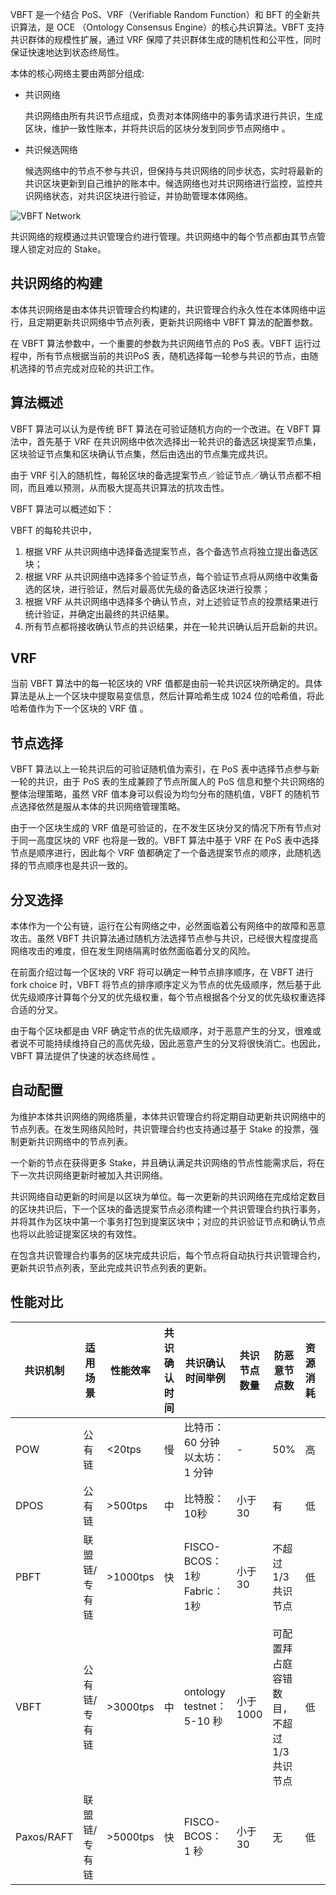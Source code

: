 
VBFT 是一个结合 PoS、VRF（Verifiable Random Function）和 BFT 的全新共识算法，是 OCE （Ontology Consensus Engine）的核心共识算法。VBFT 支持共识群体的规模性扩展，通过 VRF 保障了共识群体生成的随机性和公平性，同时保证快速地达到状态终局性。

本体的核心网络主要由两部分组成:

* 共识网络


  共识网络由所有共识节点组成，负责对本体网络中的事务请求进行共识，生成区块，维护一致性账本，并将共识后的区块分发到同步节点网络中 。

* 共识候选网络


  候选网络中的节点不参与共识，但保持与共识网络的同步状态，实时将最新的共识区块更新到自己维护的账本中。候选网络也对共识网络进行监控，监控共识网络状态，对共识区块进行验证，并协助管理本体网络。

![VBFT Network](https://raw.githubusercontent.com/ontio/documentation/master/vbft-intro/images/vbft-network.jpeg)

共识网络的规模通过共识管理合约进行管理。共识网络中的每个节点都由其节点管理人锁定对应的 Stake。

## 共识网络的构建

本体共识网络是由本体共识管理合约构建的，共识管理合约永久性在本体网络中运行，且定期更新共识网络中节点列表，更新共识网络中 VBFT 算法的配置参数。

在 VBFT 算法参数中，一个重要的参数为共识网络节点的 PoS 表。VBFT 运行过程中，所有节点根据当前的共识PoS 表，随机选择每一轮参与共识的节点，由随机选择的节点完成对应轮的共识工作。

## 算法概述

VBFT 算法可以认为是传统 BFT 算法在可验证随机方向的一个改进。在 VBFT 算法中，首先基于 VRF 在共识网络中依次选择出一轮共识的备选区块提案节点集，区块验证节点集和区块确认节点集，然后由选出的节点集完成共识。

由于 VRF 引入的随机性，每轮区块的备选提案节点／验证节点／确认节点都不相同，而且难以预测，从而极大提高共识算法的抗攻击性。

VBFT 算法可以概述如下：

VBFT 的每轮共识中，

1. 根据 VRF 从共识网络中选择备选提案节点，各个备选节点将独立提出备选区块；
2. 根据 VRF 从共识网络中选择多个验证节点，每个验证节点将从网络中收集备选的区块，进行验证，然后对最高优先级的备选区块进行投票；
3. 根据 VRF 从共识网络中选择多个确认节点，对上述验证节点的投票结果进行统计验证，并确定出最终的共识结果。
4. 所有节点都将接收确认节点的共识结果，并在一轮共识确认后开启新的共识。

## VRF

当前 VBFT 算法中的每一轮区块的 VRF 值都是由前一轮共识区块所确定的。具体算法是从上一个区块中提取易变信息，然后计算哈希生成 1024 位的哈希值，将此哈希值作为下一个区块的 VRF 值 。

## 节点选择

VBFT 算法以上一轮共识后的可验证随机值为索引，在 PoS 表中选择节点参与新一轮的共识，由于 PoS 表的生成兼顾了节点所属人的 PoS 信息和整个共识网络的整体治理策略，虽然 VRF 值本身可以假设为均匀分布的随机值，VBFT 的随机节点选择依然是服从本体的共识网络管理策略。

由于一个区块生成的 VRF 值是可验证的，在不发生区块分叉的情况下所有节点对于同一高度区块的 VRF 也将是一致的。VBFT 算法中基于 VRF 在 PoS 表中选择节点是顺序进行，因此每个 VRF 值都确定了一个备选提案节点的顺序，此随机选择的节点顺序也是共识一致的。

## 分叉选择

本体作为一个公有链，运行在公有网络之中，必然面临着公有网络中的故障和恶意攻击。虽然 VBFT 共识算法通过随机方法选择节点参与共识，已经很大程度提高网络攻击的难度，但在发生网络隔离时依然面临着分叉的风险。

在前面介绍过每一个区块的 VRF 将可以确定一种节点排序顺序，在 VBFT 进行 fork choice 时，VBFT 将节点的排序顺序定义为节点的优先级顺序，然后基于此优先级顺序计算每个分叉的优先级权重，每个节点根据各个分叉的优先级权重选择合适的分叉。

由于每个区块都是由 VRF 确定节点的优先级顺序，对于恶意产生的分叉，很难或者说不可能持续维持自己的高优先级，因此恶意产生的分叉将很快消亡。也因此，VBFT 算法提供了快速的状态终局性 。

## 自动配置

为维护本体共识网络的网络质量，本体共识管理合约将定期自动更新共识网络中的节点列表。在发生网络风险时，共识管理合约也支持通过基于 Stake 的投票，强制更新共识网络中的节点列表。

一个新的节点在获得更多 Stake，并且确认满足共识网络的节点性能需求后，将在下一次共识网络更新时被加入共识网络。

共识网络自动更新的时间是以区块为单位。每一次更新的共识网络在完成给定数目的区块共识后，下一个区块的备选提案节点必须构建一个共识管理合约执行事务，并将其作为区块中第一个事务打包到提案区块中；对应的共识验证节点和确认节点也将以此验证提案区块的有效性。

在包含共识管理合约事务的区块完成共识后，每个节点将自动执行共识管理合约，更新共识节点列表，至此完成共识节点列表的更新。

## 性能对比

| 共识机制   | 适用场景      | 性能效率 | 共识确认时间 | 共识确认时间举例                     | 共识节点数量 | 防恶意节点数                              | 资源消耗 | 安全可控 |
| ---------- | ------------- | -------- | ------------ | ------------------------------------ | ------------ | ----------------------------------------- | -------- | -------- |
| POW        | 公有链        | <20tps   | 慢           | 比特币：60 分钟  <br> 以太坊：1 分钟 | -            | 50%                                       | 高       | 低       |
| DPOS       | 公有链        | >500tps  | 中           | 比特股：10秒                         | 小于30       | 有                                        | 低       | 高       |
| PBFT       | 联盟链/专有链 | >1000tps | 快           | FISCO-BCOS：1秒   <br> Fabric：1秒   | 小于30       | 不超过 1/3 共识节点                       | 低       | 高       |
| VBFT       | 公有链/专有链 | >3000tps | 中           | ontology testnet：5-10 秒            | 小于1000     | 可配置拜占庭容错数目，不超过 1/3 共识节点 | 低       | 高       |
| Paxos/RAFT | 联盟链/专有链 | >5000tps | 快           | FISCO-BCOS：1 秒                     | 小于30       | 无                                        | 低       | 高       |
